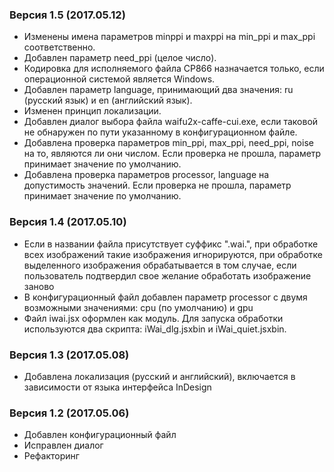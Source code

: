 ﻿### Версия 1.5 (2017.05.12)

* Изменены имена параметров minppi и maxppi на min_ppi и max_ppi соответственно.
* Добавлен параметр need_ppi (целое число).
* Кодировка для исполняемого файла CP866 назначается только, если операционной системой является Windows.
* Добавлен параметр language, принимающий два значения: ru (русский язык) и en (английский язык).
* Изменен принцип локализации.
* Добавлен диалог выбора файла waifu2x-caffe-cui.exe, если таковой не обнаружен по пути указанному в конфигурационном файле.
* Добавлена проверка параметров min_ppi, max_ppi, need_ppi, noise на то, являются ли они числом. Если проверка не прошла, параметр принимает значение по умолчанию.
* Добавлена проверка параметров processor, language на допустимость значений. Если проверка не прошла, параметр принимает значение по умолчанию.

### Версия 1.4 (2017.05.10)

* Если в названии файла присутствует суффикс ".wai.", при обработке всех изображений такие изображения игнорируются, при обработке выделенного изображения обрабатывается в том случае, если пользователь подтвердил свое желание обработать изображение заново
* В конфигурационный файл добавлен параметр processor с двумя возможными значениями: cpu (по умолчанию) и gpu
* Файл iwai.jsx оформлен как модуль. Для запуска обработки используются два скрипта: iWai_dlg.jsxbin и iWai_quiet.jsxbin.

### Версия 1.3 (2017.05.08)

* Добавлена локализация (русский и английский), включается в зависимости от языка интерфейса InDesign

### Версия 1.2 (2017.05.06)

* Добавлен конфигурационный файл
* Исправлен диалог
* Рефакторинг